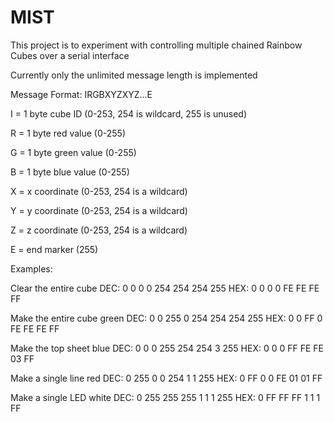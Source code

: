 # MIST
This project is to experiment with controlling multiple chained Rainbow Cubes over a serial interface

Currently only the unlimited message length is implemented

Message Format:
IRGBXYZXYZ...E

I = 1 byte cube ID (0-253, 254 is wildcard, 255 is unused)

R = 1 byte red value (0-255)

G = 1 byte green value (0-255)

B = 1 byte blue value (0-255)

X = x coordinate (0-253, 254 is a wildcard)

Y = y coordinate (0-253, 254 is a wildcard)

Z = z coordinate (0-253, 254 is a wildcard)

E = end marker (255)

Examples:

Clear the entire cube
DEC: 0 0 0 0 254 254 254 255
HEX: 0 0 0 0 FE FE FE FF

Make the entire cube green
DEC: 0 0 255 0 254 254 254 255
HEX: 0 0 FF 0 FE FE FE FF

Make the top sheet blue
DEC: 0 0 0 255 254 254 3 255
HEX: 0 0 0 FF FE FE 03 FF

Make a single line red
DEC: 0 255 0 0 254 1 1 255
HEX: 0 FF 0 0 FE 01 01 FF

Make a single LED white
DEC: 0 255 255 255 1 1 1 255
HEX: 0 FF FF FF 1 1 1 FF
